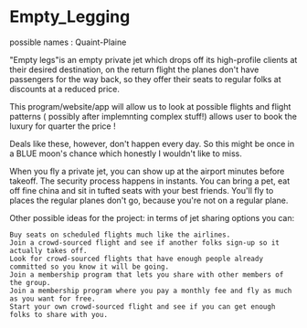 # Empty_Legging
 possible names : Quaint-Plaine

"Empty legs"is an empty private jet which drops off its high-profile clients at their desired destination, on the return flight the planes don't have passengers for the way back, so they offer their seats to regular folks at discounts at a reduced price. 

This program/website/app will allow us to look at possible flights and flight patterns ( possibly after implemnting complex stuff!) allows user to book the luxury for quarter the price ! 

Deals like these, however, don't happen every day.
So this might be once in a BLUE moon's chance which honestly I wouldn't like to miss.

When you fly a private jet, you can show up at the airport minutes before takeoff. The security process happens in instants. You can bring a pet, eat off fine china and sit in tufted seats with your best friends. You'll fly to places the regular planes don't go, because you're not on a regular plane.


Other possible ideas for the project:
in terms of jet sharing options you can:

    Buy seats on scheduled flights much like the airlines.
    Join a crowd-sourced flight and see if another folks sign-up so it actually takes off.
    Look for crowd-sourced flights that have enough people already committed so you know it will be going.
    Join a membership program that lets you share with other members of the group.
    Join a membership program where you pay a monthly fee and fly as much as you want for free.
    Start your own crowd-sourced flight and see if you can get enough folks to share with you.
